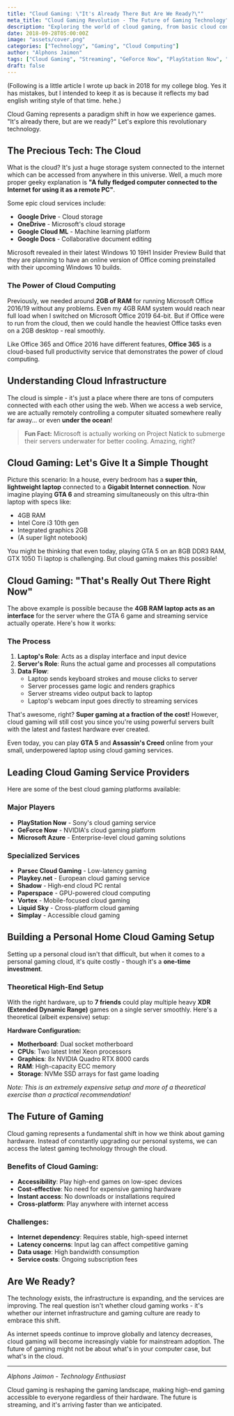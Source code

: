 ```yaml
---
title: "Cloud Gaming: \"It's Already There But Are We Ready?\""
meta_title: "Cloud Gaming Revolution - The Future of Gaming Technology"
description: "Exploring the world of cloud gaming, from basic cloud concepts to advanced gaming servers. Discover how cloud gaming is transforming the gaming industry and what it means for gamers."
date: 2018-09-28T05:00:00Z
image: "assets/cover.png"
categories: ["Technology", "Gaming", "Cloud Computing"]
author: "Alphons Jaimon"
tags: ["Cloud Gaming", "Streaming", "GeForce Now", "PlayStation Now", "Remote Gaming"]
draft: false
---
```

(Following is a little article I wrote up back in 2018 for my college blog. Yes it has mistakes, but I intended to keep it as is because it reflects my bad english writing style of that time. hehe.)

Cloud Gaming represents a paradigm shift in how we experience games. "It's already there, but are we ready?" Let's explore this revolutionary technology.

## The Precious Tech: The Cloud

What is the cloud? It's just a huge storage system connected to the internet which can be accessed from anywhere in this universe. Well, a much more proper geeky explanation is **"A fully fledged computer connected to the Internet for using it as a remote PC"**.

Some epic cloud services include:
- **Google Drive** - Cloud storage
- **OneDrive** - Microsoft's cloud storage
- **Google Cloud ML** - Machine learning platform
- **Google Docs** - Collaborative document editing

Microsoft revealed in their latest Windows 10 19H1 Insider Preview Build that they are planning to have an online version of Office coming preinstalled with their upcoming Windows 10 builds.

### The Power of Cloud Computing

Previously, we needed around **2GB of RAM** for running Microsoft Office 2016/19 without any problems. Even my 4GB RAM system would reach near full load when I switched on Microsoft Office 2019 64-bit. But if Office were to run from the cloud, then we could handle the heaviest Office tasks even on a 2GB desktop - real smoothly.

Like Office 365 and Office 2016 have different features, **Office 365** is a cloud-based full productivity service that demonstrates the power of cloud computing.

## Understanding Cloud Infrastructure

The cloud is simple - it's just a place where there are tons of computers connected with each other using the web. When we access a web service, we are actually remotely controlling a computer situated somewhere really far away... or even **under the ocean**!

> **Fun Fact:** Microsoft is actually working on Project Natick to submerge their servers underwater for better cooling. Amazing, right?

## Cloud Gaming: Let's Give It a Simple Thought

Picture this scenario: In a house, every bedroom has a **super thin, lightweight laptop** connected to a **Gigabit Internet connection**. Now imagine playing **GTA 6** and streaming simultaneously on this ultra-thin laptop with specs like:

- 4GB RAM
- Intel Core i3 10th gen
- Integrated graphics 2GB
- (A super light notebook)

You might be thinking that even today, playing GTA 5 on an 8GB DDR3 RAM, GTX 1050 Ti laptop is challenging. But cloud gaming makes this possible!

## Cloud Gaming: "That's Really Out There Right Now"

The above example is possible because the **4GB RAM laptop acts as an interface** for the server where the GTA 6 game and streaming service actually operate. Here's how it works:

### The Process
1. **Laptop's Role**: Acts as a display interface and input device
2. **Server's Role**: Runs the actual game and processes all computations
3. **Data Flow**:
   - Laptop sends keyboard strokes and mouse clicks to server
   - Server processes game logic and renders graphics
   - Server streams video output back to laptop
   - Laptop's webcam input goes directly to streaming services

That's awesome, right? **Super gaming at a fraction of the cost!** However, cloud gaming will still cost you since you're using powerful servers built with the latest and fastest hardware ever created.

Even today, you can play **GTA 5** and **Assassin's Creed** online from your small, underpowered laptop using cloud gaming services.

## Leading Cloud Gaming Service Providers

Here are some of the best cloud gaming platforms available:

### Major Players
- **PlayStation Now** - Sony's cloud gaming service
- **GeForce Now** - NVIDIA's cloud gaming platform
- **Microsoft Azure** - Enterprise-level cloud gaming solutions

### Specialized Services
- **Parsec Cloud Gaming** - Low-latency gaming
- **Playkey.net** - European cloud gaming service
- **Shadow** - High-end cloud PC rental
- **Paperspace** - GPU-powered cloud computing
- **Vortex** - Mobile-focused cloud gaming
- **Liquid Sky** - Cross-platform cloud gaming
- **Simplay** - Accessible cloud gaming

## Building a Personal Home Cloud Gaming Setup

Setting up a personal cloud isn't that difficult, but when it comes to a personal gaming cloud, it's quite costly - though it's a **one-time investment**.

### Theoretical High-End Setup
With the right hardware, up to **7 friends** could play multiple heavy **XDR (Extended Dynamic Range)** games on a single server smoothly. Here's a theoretical (albeit expensive) setup:

**Hardware Configuration:**
- **Motherboard**: Dual socket motherboard
- **CPUs**: Two latest Intel Xeon processors
- **Graphics**: 8x NVIDIA Quadro RTX 8000 cards
- **RAM**: High-capacity ECC memory
- **Storage**: NVMe SSD arrays for fast game loading

*Note: This is an extremely expensive setup and more of a theoretical exercise than a practical recommendation!*

## The Future of Gaming

Cloud gaming represents a fundamental shift in how we think about gaming hardware. Instead of constantly upgrading our personal systems, we can access the latest gaming technology through the cloud.

### Benefits of Cloud Gaming:
- **Accessibility**: Play high-end games on low-spec devices
- **Cost-effective**: No need for expensive gaming hardware
- **Instant access**: No downloads or installations required
- **Cross-platform**: Play anywhere with internet access

### Challenges:
- **Internet dependency**: Requires stable, high-speed internet
- **Latency concerns**: Input lag can affect competitive gaming
- **Data usage**: High bandwidth consumption
- **Service costs**: Ongoing subscription fees

## Are We Ready?

The technology exists, the infrastructure is expanding, and the services are improving. The real question isn't whether cloud gaming works - it's whether our internet infrastructure and gaming culture are ready to embrace this shift.

As internet speeds continue to improve globally and latency decreases, cloud gaming will become increasingly viable for mainstream adoption. The future of gaming might not be about what's in your computer case, but what's in the cloud.

---

*Alphons Jaimon - Technology Enthusiast*

Cloud gaming is reshaping the gaming landscape, making high-end gaming accessible to everyone regardless of their hardware. The future is streaming, and it's arriving faster than we anticipated.